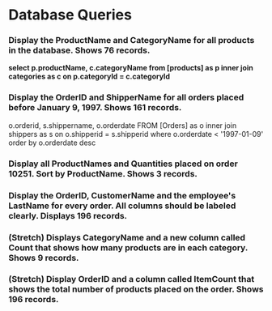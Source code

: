 # Database Queries

### Display the ProductName and CategoryName for all products in the database. Shows 76 records.

**select p.productName, c.categoryName from [products] as p inner join categories as c on p.categoryId = c.categoryId**

### Display the OrderID and ShipperName for all orders placed before January 9, 1997. Shows 161 records.

o.orderid, s.shippername, o.orderdate FROM [Orders] as o
inner join shippers as s on o.shipperid = s.shipperid
where o.orderdate < '1997-01-09'
order by o.orderdate desc

### Display all ProductNames and Quantities placed on order 10251. Sort by ProductName. Shows 3 records.

### Display the OrderID, CustomerName and the employee's LastName for every order. All columns should be labeled clearly. Displays 196 records.

### (Stretch)  Displays CategoryName and a new column called Count that shows how many products are in each category. Shows 9 records.

### (Stretch) Display OrderID and a  column called ItemCount that shows the total number of products placed on the order. Shows 196 records. 
